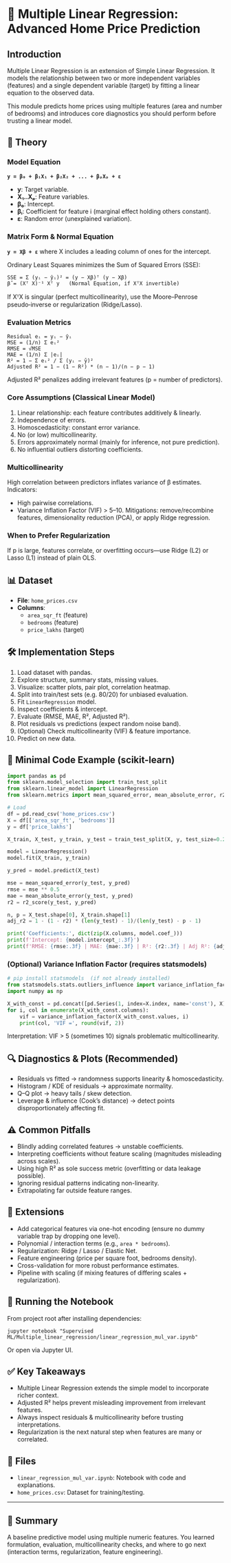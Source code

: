 # 📖 Multiple Linear Regression: Advanced Home Price Prediction

## Introduction

Multiple Linear Regression is an extension of Simple Linear Regression. It models the relationship between two or more independent variables (features) and a single dependent variable (target) by fitting a linear equation to the observed data.

This module predicts home prices using multiple features (area and number of bedrooms) and introduces core diagnostics you should perform before trusting a linear model.

## 🧠 Theory

### Model Equation
**`y = β₀ + β₁X₁ + β₂X₂ + ... + βₚXₚ + ε`**
- **y**: Target variable.
- **X₁..Xₚ**: Feature variables.
- **β₀**: Intercept.
- **βᵢ**: Coefficient for feature i (marginal effect holding others constant).
- **ε**: Random error (unexplained variation).

### Matrix Form & Normal Equation
**`y = Xβ + ε`** where X includes a leading column of ones for the intercept.

Ordinary Least Squares minimizes the Sum of Squared Errors (SSE):
```
SSE = Σ (yᵢ − ŷᵢ)² = (y − Xβ)ᵀ (y − Xβ)
β̂ = (Xᵀ X)⁻¹ Xᵀ y   (Normal Equation, if XᵀX invertible)
```
If XᵀX is singular (perfect multicollinearity), use the Moore–Penrose pseudo‑inverse or regularization (Ridge/Lasso).

### Evaluation Metrics
```
Residual eᵢ = yᵢ − ŷᵢ
MSE = (1/n) Σ eᵢ²
RMSE = √MSE
MAE = (1/n) Σ |eᵢ|
R² = 1 − Σ eᵢ² / Σ (yᵢ − ȳ)²
Adjusted R² = 1 − (1 − R²) * (n − 1)/(n − p − 1)
```
Adjusted R² penalizes adding irrelevant features (p = number of predictors).

### Core Assumptions (Classical Linear Model)
1. Linear relationship: each feature contributes additively & linearly.
2. Independence of errors.
3. Homoscedasticity: constant error variance.
4. No (or low) multicollinearity.
5. Errors approximately normal (mainly for inference, not pure prediction).
6. No influential outliers distorting coefficients.

### Multicollinearity
High correlation between predictors inflates variance of β estimates.
Indicators:
- High pairwise correlations.
- Variance Inflation Factor (VIF) > 5–10.
Mitigations: remove/recombine features, dimensionality reduction (PCA), or apply Ridge regression.

### When to Prefer Regularization
If p is large, features correlate, or overfitting occurs—use Ridge (L2) or Lasso (L1) instead of plain OLS.

## 📊 Dataset
- **File**: `home_prices.csv`
- **Columns**:
  - `area_sqr_ft` (feature)
  - `bedrooms` (feature)
  - `price_lakhs` (target)

## 🛠 Implementation Steps
1. Load dataset with pandas.
2. Explore structure, summary stats, missing values.
3. Visualize: scatter plots, pair plot, correlation heatmap.
4. Split into train/test sets (e.g. 80/20) for unbiased evaluation.
5. Fit `LinearRegression` model.
6. Inspect coefficients & intercept.
7. Evaluate (RMSE, MAE, R², Adjusted R²).
8. Plot residuals vs predictions (expect random noise band).
9. (Optional) Check multicollinearity (VIF) & feature importance.
10. Predict on new data.

## 🧪 Minimal Code Example (scikit-learn)
```python
import pandas as pd
from sklearn.model_selection import train_test_split
from sklearn.linear_model import LinearRegression
from sklearn.metrics import mean_squared_error, mean_absolute_error, r2_score

# Load
df = pd.read_csv('home_prices.csv')
X = df[['area_sqr_ft', 'bedrooms']]
y = df['price_lakhs']

X_train, X_test, y_train, y_test = train_test_split(X, y, test_size=0.2, random_state=42)

model = LinearRegression()
model.fit(X_train, y_train)

y_pred = model.predict(X_test)

mse = mean_squared_error(y_test, y_pred)
rmse = mse ** 0.5
mae = mean_absolute_error(y_test, y_pred)
r2 = r2_score(y_test, y_pred)

n, p = X_test.shape[0], X_train.shape[1]
adj_r2 = 1 - (1 - r2) * (len(y_test) - 1)/(len(y_test) - p - 1)

print('Coefficients:', dict(zip(X.columns, model.coef_)))
print(f'Intercept: {model.intercept_:.3f}')
print(f'RMSE: {rmse:.3f} | MAE: {mae:.3f} | R²: {r2:.3f} | Adj R²: {adj_r2:.3f}')
```

### (Optional) Variance Inflation Factor (requires statsmodels)
```python
# pip install statsmodels  (if not already installed)
from statsmodels.stats.outliers_influence import variance_inflation_factor
import numpy as np

X_with_const = pd.concat([pd.Series(1, index=X.index, name='const'), X], axis=1)
for i, col in enumerate(X_with_const.columns):
    vif = variance_inflation_factor(X_with_const.values, i)
    print(col, 'VIF =', round(vif, 2))
```
Interpretation: VIF > 5 (sometimes 10) signals problematic multicollinearity.

## 🔍 Diagnostics & Plots (Recommended)
- Residuals vs fitted → randomness supports linearity & homoscedasticity.
- Histogram / KDE of residuals → approximate normality.
- Q–Q plot → heavy tails / skew detection.
- Leverage & influence (Cook’s distance) → detect points disproportionately affecting fit.

## ⚠️ Common Pitfalls
- Blindly adding correlated features → unstable coefficients.
- Interpreting coefficients without feature scaling (magnitudes misleading across scales).
- Using high R² as sole success metric (overfitting or data leakage possible).
- Ignoring residual patterns indicating non-linearity.
- Extrapolating far outside feature ranges.

## 🔄 Extensions
- Add categorical features via one-hot encoding (ensure no dummy variable trap by dropping one level).
- Polynomial / interaction terms (e.g., `area * bedrooms`).
- Regularization: Ridge / Lasso / Elastic Net.
- Feature engineering (price per square foot, bedrooms density).
- Cross-validation for more robust performance estimates.
- Pipeline with scaling (if mixing features of differing scales + regularization).

## 🚀 Running the Notebook
From project root after installing dependencies:
```batch
jupyter notebook "Supervised ML/Multiple_linear_regression/linear_regression_mul_var.ipynb"
```
Or open via Jupyter UI.

## ✅ Key Takeaways
- Multiple Linear Regression extends the simple model to incorporate richer context.
- Adjusted R² helps prevent misleading improvement from irrelevant features.
- Always inspect residuals & multicollinearity before trusting interpretations.
- Regularization is the next natural step when features are many or correlated.

## 📂 Files
- `linear_regression_mul_var.ipynb`: Notebook with code and explanations.
- `home_prices.csv`: Dataset for training/testing.

---

## 🧾 Summary
A baseline predictive model using multiple numeric features. You learned formulation, evaluation, multicollinearity checks, and where to go next (interaction terms, regularization, feature engineering).
